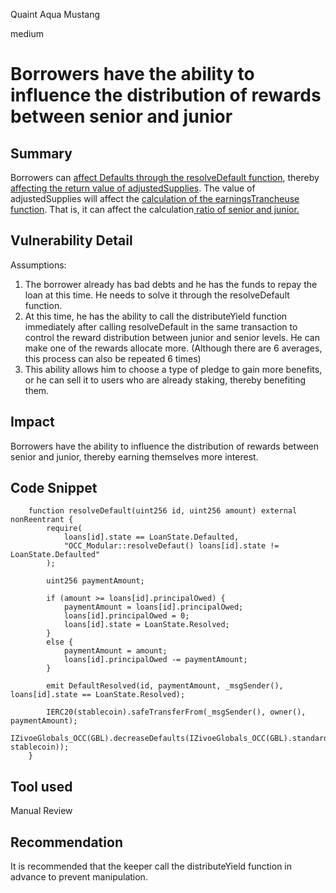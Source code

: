 Quaint Aqua Mustang

medium

# Borrowers have the ability to influence the distribution of rewards between senior and junior

## Summary
Borrowers can [affect Defaults through the resolveDefault function](https://github.com/sherlock-audit/2024-03-zivoe/blob/d4111645b19a1ad3ccc899bea073b6f19be04ccd/zivoe-core-foundry/src/lockers/OCC/OCC_Modular.sol#L703), thereby [affecting the return value of adjustedSupplies](https://github.com/sherlock-audit/2024-03-zivoe/blob/d4111645b19a1ad3ccc899bea073b6f19be04ccd/zivoe-core-foundry/src/ZivoeGlobals.sol#L129C54-L129C62). The value of adjustedSupplies will affect the [calculation of the earningsTrancheuse function](https://github.com/sherlock-audit/2024-03-zivoe/blob/d4111645b19a1ad3ccc899bea073b6f19be04ccd/zivoe-core-foundry/src/ZivoeYDL.sol#L232). That is, it can affect the calculation[ ratio of senior and junior.](https://github.com/sherlock-audit/2024-03-zivoe/blob/d4111645b19a1ad3ccc899bea073b6f19be04ccd/zivoe-core-foundry/src/ZivoeYDL.sol#L464-L465)

## Vulnerability Detail
Assumptions:
1. The borrower already has bad debts and he has the funds to repay the loan at this time. He needs to solve it through the resolveDefault function.
2. At this time, he has the ability to call the distributeYield function immediately after calling resolveDefault in the same transaction to control the reward distribution between junior and senior levels. He can make one of the rewards allocate more. (Although there are 6 averages, this process can also be repeated 6 times)
3. This ability allows him to choose a type of pledge to gain more benefits, or he can sell it to users who are already staking, thereby benefiting them.

## Impact
Borrowers have the ability to influence the distribution of rewards between senior and junior, thereby earning themselves more interest.

## Code Snippet
```solidity
    function resolveDefault(uint256 id, uint256 amount) external nonReentrant {
        require(
            loans[id].state == LoanState.Defaulted, 
            "OCC_Modular::resolveDefaut() loans[id].state != LoanState.Defaulted"
        );

        uint256 paymentAmount;

        if (amount >= loans[id].principalOwed) {
            paymentAmount = loans[id].principalOwed;
            loans[id].principalOwed = 0;
            loans[id].state = LoanState.Resolved;
        }
        else {
            paymentAmount = amount;
            loans[id].principalOwed -= paymentAmount;
        }

        emit DefaultResolved(id, paymentAmount, _msgSender(), loans[id].state == LoanState.Resolved);

        IERC20(stablecoin).safeTransferFrom(_msgSender(), owner(), paymentAmount);
        IZivoeGlobals_OCC(GBL).decreaseDefaults(IZivoeGlobals_OCC(GBL).standardize(paymentAmount, stablecoin));
    }
```
## Tool used

Manual Review

## Recommendation
It is recommended that the keeper call the distributeYield function in advance to prevent manipulation.